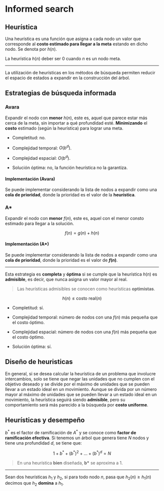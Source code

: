 # Informed search

## Heurística

Una heurística es una función que asigna a cada nodo un valor que corresponde al **costo estimado para llegar a la meta** estando en dicho nodo. Se denota por $h(n)$.

La heurística $h(n)$ deber ser $0$ cuando $n$ es un nodo meta.

---

La utilización de heurísticas en los métodos de búsqueda permiten reducir el espacio de estados a expandir en la construcción del árbol.

## Estrategias de búsqueda informada

### Avara

Expandir el nodo con **menor** $h(n)$, este es, aquel que parece estar más cerca de la meta, sin importar a qué profundidad esté. **Minimizando** el **costo** estimado (según la heurística) para lograr una meta.

- Completitud: no.

- Complejidad temporal: $O(b^d)$.

- Complejidad espacial: $O(b^d)$.

- Solución óptima: no, la función heurística no la garantiza.

#### Implementación (Avara)

Se puede implementar considerando la lista de nodos a expandir como una **cola de prioridad**, donde la prioridad es el valor de la **heurística**.

### A*

Expandir el nodo con **menor** $f(n)$, este es, aquel con el menor consto estimado para llegar a la solución.

$$
f(n) = g(n) + h(n)
$$

#### Implementación (A*)

Se puede implementar considerando la lista de nodos a expandir como una **cola de prioridad**, donde la prioridad es el valor de **$f(n)$**.

---

Esta estrategia es **completa** y **óptima** si se cumple que la heurística $h(n)$ es **admisible**, es decir, que nunca asigna un valor mayor al real.

> Las heurísticas admisibles se conocen como heurísticas **optimistas**.

$$
h(n) \leq \text{costo real}(n)
$$

- Completitud: sí.

- Complejidad temporal: número de nodos con una $f(n)$ más pequeña que el costo óptimo.

- Complejidad espacial: número de nodos con una $f(n)$ más pequeña que el costo óptimo.

- Solución óptima: sí.

## Diseño de heuristicas

En general, si se desea calcular la heurística de un problema que involucre intercambios, solo se tiene que negar las unidades que no cumplen con el objetivo deseado y se divide por el máximo de unidades que se pueden llevar a un estado ideal en un movimiento. Aunque se divida por un número mayor al máximo de unidades que se pueden llevar a un estado ideal en un movimiento, la heurística seguirá siendo **admisible**, pero su comportamiento será más parecido a la búsqueda por **costo uniforme**.

## Heurísticas y desempeño

$b^*$ es el factor de ramificación de $A^*$ y se conoce como **factor de ramificación efectiva**. Si tenemos un árbol que genera tiene $N$ nodos y tiene una profundidad $d$, se tiene que:

$$
1 + b^* + (b^*)^2 + \dots + (b^*)^d = N
$$

> En una heurística **bien** diseñada, **b\*** se aproxima a $1$.

---

Sean dos heurísticas $h_1$ y $h_2$, si para todo nodo $n$, pasa que $h_2(n) \geq h_1(n)$ decimos que $h_2$ **domina** a $h_1$.
